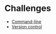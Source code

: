 # Challenges

- [Command-line](https://github.com/makersacademy/course/blob/master/challenges/command_line_challenges.md)
- [Version control](https://github.com/makersacademy/course/blob/master/challenges/git_challenge.md)